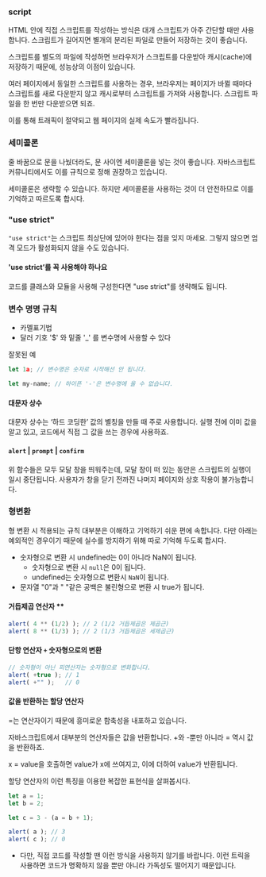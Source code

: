 ### script

HTML 안에 직접 스크립트를 작성하는 방식은 대개 스크립트가 아주 간단할 때만 사용합니다. 스크립트가 길어지면 별개의 분리된 파일로 만들어 저장하는 것이 좋습니다.

스크립트를 별도의 파일에 작성하면 브라우저가 스크립트를 다운받아 캐시(cache)에 저장하기 때문에, 성능상의 이점이 있습니다.

여러 페이지에서 동일한 스크립트를 사용하는 경우, 브라우저는 페이지가 바뀔 때마다 스크립트를 새로 다운받지 않고 캐시로부터 스크립트를 가져와 사용합니다. 스크립트 파일을 한 번만 다운받으면 되죠.

이를 통해 트래픽이 절약되고 웹 페이지의 실제 속도가 빨라집니다.

### 세미콜론

줄 바꿈으로 문을 나눴더라도, 문 사이엔 세미콜론을 넣는 것이 좋습니다. 자바스크립트 커뮤니티에서도 이를 규칙으로 정해 권장하고 있습니다.

세미콜론은 생략할 수 있습니다. 하지만 세미콜론을 사용하는 것이 더 안전하므로 이를 기억하고 따르도록 합시다.


### "use strict"
`"use strict"`는 스크립트 최상단에 있어야 한다는 점을 잊지 마세요. 그렇지 않으면 엄격 모드가 활성화되지 않을 수도 있습니다.

#### 'use strict’를 꼭 사용해야 하나요
코드를 클래스와 모듈을 사용해 구성한다면 "use strict"를 생략해도 됩니다.

### 변수 명명 규칙

- 카멜표기법
- 달러 기호 '$' 와 밑줄 '_' 를 변수명에 사용할 수 있다

잘못된 예
```javascript
let 1a; // 변수명은 숫자로 시작해선 안 됩니다.

let my-name; // 하이픈 '-'은 변수명에 올 수 없습니다.
```

#### 대문자 상수
대문자 상수는 ‘하드 코딩한’ 값의 별칭을 만들 때 주로 사용합니다. 실행 전에 이미 값을 알고 있고, 코드에서 직접 그 값을 쓰는 경우에 사용하죠.

#### `alert` | `prompt` | `confirm`

위 함수들은 모두 모달 창을 띄워주는데, 모달 창이 떠 있는 동안은 스크립트의 실행이 일시 중단됩니다. 사용자가 창을 닫기 전까진 나머지 페이지와 상호 작용이 불가능합니다.

### 형변환

형 변환 시 적용되는 규칙 대부분은 이해하고 기억하기 쉬운 편에 속합니다. 다만 아래는 예외적인 경우이기 때문에 실수를 방지하기 위해 따로 기억해 두도록 합시다.

- 숫자형으로 변환 시 undefined는 0이 아니라 NaN이 됩니다.
    - 숫자형으로 변환 시 `null`은 0이 됩니다.
    - undefined는 숫자형으로 변환시 `NaN`이 됩니다.
- 문자열 "0"과 " "같은 공백은 불린형으로 변환 시 true가 됩니다.


#### 거듭제곱 연산자 **
```javascript
alert( 4 ** (1/2) ); // 2 (1/2 거듭제곱은 제곱근)
alert( 8 ** (1/3) ); // 2 (1/3 거듭제곱은 세제곱근)
```

#### 단항 연산자 `+` 숫자형으로의 변환
```javascript
// 숫자형이 아닌 피연산자는 숫자형으로 변화합니다.
alert( +true ); // 1
alert( +"" );   // 0
```

#### 값을 반환하는 할당 연산자
=는 연산자이기 때문에 흥미로운 함축성을 내포하고 있습니다.

자바스크립트에서 대부분의 연산자들은 값을 반환합니다. +와 -뿐만 아니라 = 역시 값을 반환하죠.

x = value을 호출하면 value가 x에 쓰여지고, 이에 더하여 value가 반환됩니다.

할당 연산자의 이런 특징을 이용한 복잡한 표현식을 살펴봅시다.

```javascript
let a = 1;
let b = 2;

let c = 3 - (a = b + 1);

alert( a ); // 3
alert( c ); // 0
```
- 다만, 직접 코드를 작성할 땐 이런 방식을 사용하지 않기를 바랍니다. 이런 트릭을 사용하면 코드가 명확하지 않을 뿐만 아니라 가독성도 떨어지기 때문입니다.
